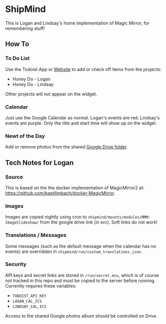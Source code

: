 # ShipMind

This is Logan and Lindsay's home implementation of Magic Mirror, for remembering stuff! 

## How To

### To Do List

Use the Todoist App or [Website](https://todoist.com/) to add or check off items from the projects: 

- Honey Do - Logan
- Honey Do - Lindsay

Other projects will not appear on the widget. 

### Calendar

Just use the Google Calendar as normal. Logan's events are red. Lindsay's events are purple. Only the title and start time will show up on the widget. 

### Newt of the Day

Add or remove photos from the shared [Google Drive folder](https://drive.google.com/drive/folders/1f9I_m2xLb1I4kDkvrkQcFh1bZ16Y0-ZV?usp=drive_link). 


## Tech Notes for Logan

### Source

This is based on the the docker implementation of MagicMirror2 at: https://github.com/bastilimbach/docker-MagicMirror. 

### Images

Images are copied nightly using cron to `shipmind/mounts/modules/MMM-ImageSlideshow/` from the google drive link (in `mnt`). Soft links do not work! 

### Translations / Messages

Some messages (such as the default message when the calendar has no events) are
overridden in `shipmind/run/custom_translations.json`. 

### Security

API keys and secret links are stored in `/run/secret.env`, which is of course not tracked in this repo and must be copied to the server before running. Currently requires these variables: 
 - `TODOIST_API_KEY`
 - `LOGAN_CAL_ICS`
 - `LINDSAY_CAL_ICS`

Access to the shared Google photos album should be controlled on Drive. 
